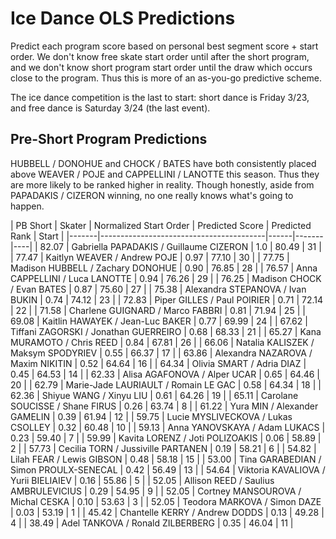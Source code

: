 Ice Dance OLS Predictions
=====================

Predict each program score based on personal best segment score + start order.
We don't know free skate start order until after the short program, and we
don't know short program start order until the draw which occurs close to the
program. Thus this is more of an as-you-go predictive scheme.

The ice dance competition is the last to start: short dance is Friday 3/23, and
free dance is Saturday 3/24 (the last event).

## Pre-Short Program Predictions
HUBBELL / DONOHUE and CHOCK / BATES have both consistently placed above
WEAVER / POJE and CAPPELLINI / LANOTTE this season. Thus they are more likely
to be ranked higher in reality. Though honestly, aside from PAPADAKIS / CIZERON
winning, no one really knows what's going to happen.


| PB Short | Skater | Normalized Start Order | Predicted Score | Predicted Rank | Start |
|-------|-----------------------------------------|------|-------|----|
| 82.07 | Gabriella PAPADAKIS / Guillaume CIZERON | 1.0  | 80.49 | 31 |
| 77.47 | Kaitlyn WEAVER / Andrew POJE            | 0.97 | 77.10 | 30 |
| 77.75 | Madison HUBBELL / Zachary DONOHUE       | 0.90 | 76.85 | 28 |
| 76.57 | Anna CAPPELLINI / Luca LANOTTE          | 0.94 | 76.26 | 29 |
| 76.25 | Madison CHOCK / Evan BATES              | 0.87 | 75.60 | 27 |
| 75.38 | Alexandra STEPANOVA / Ivan BUKIN        | 0.74 | 74.12 | 23 |
| 72.83 | Piper GILLES / Paul POIRIER             | 0.71 | 72.14 | 22 |
| 71.58 | Charlene GUIGNARD / Marco FABBRI        | 0.81 | 71.94 | 25 |
| 69.08 | Kaitlin HAWAYEK / Jean-Luc BAKER        | 0.77 | 69.99 | 24 |
| 67.62 | Tiffani ZAGORSKI / Jonathan GUERREIRO   | 0.68 | 68.33 | 21 |
| 65.27 | Kana MURAMOTO / Chris REED              | 0.84 | 67.81 | 26 |
| 66.06 | Natalia KALISZEK / Maksym SPODYRIEV     | 0.55 | 66.37 | 17 |
| 63.86 | Alexandra NAZAROVA / Maxim NIKITIN      | 0.52 | 64.64 | 16 |
| 64.34 | Olivia SMART / Adria DIAZ               | 0.45 | 64.53 | 14 |
| 62.33 | Alisa AGAFONOVA / Alper UCAR            | 0.65 | 64.46 | 20 |
| 62.79 | Marie-Jade LAURIAULT / Romain LE GAC    | 0.58 | 64.34 | 18 |
| 62.36 | Shiyue WANG / Xinyu LIU                 | 0.61 | 64.26 | 19 |
| 65.11 | Carolane SOUCISSE / Shane FIRUS         | 0.26 | 63.74 | 8  |
| 61.22 | Yura MIN / Alexander GAMELIN            | 0.39 | 61.94 | 12 |
| 59.75 | Lucie MYSLIVECKOVA / Lukas CSOLLEY      | 0.32 | 60.48 | 10 |
| 59.13 | Anna YANOVSKAYA / Adam LUKACS           | 0.23 | 59.40 | 7  |
| 59.99 | Kavita LORENZ / Joti POLIZOAKIS         | 0.06 | 58.89 | 2  |
| 57.73 | Cecilia TORN / Jussiville PARTANEN      | 0.19 | 58.21 | 6  |
| 54.82 | Lilah FEAR / Lewis GIBSON               | 0.48 | 58.18 | 15 |
| 53.00 | Tina GARABEDIAN / Simon PROULX-SENECAL  | 0.42 | 56.49 | 13 |
| 54.64 | Viktoria KAVALIOVA / Yurii BIELIAIEV    | 0.16 | 55.86 | 5  |
| 52.05 | Allison REED / Saulius AMBRULEVICIUS    | 0.29 | 54.95 | 9  |
| 52.05 | Cortney MANSOUROVA / Michal CESKA       | 0.10 | 53.63 | 3  |
| 52.05 | Teodora MARKOVA / Simon DAZE            | 0.03 | 53.19 | 1  |
| 45.42 | Chantelle KERRY / Andrew DODDS          | 0.13 | 49.28 | 4  |
| 38.49 | Adel TANKOVA / Ronald ZILBERBERG        | 0.35 | 46.04 | 11 |
